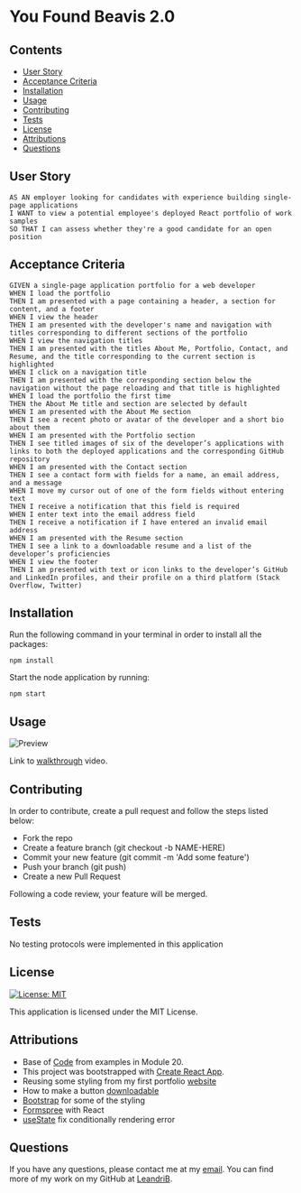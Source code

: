 # You Found Beavis 2.0

## Contents

  - [User Story](#user_story)
  - [Acceptance Criteria](#acceptance_criteria)
  - [Installation](#installation)
  - [Usage](#usage)
  - [Contributing](#contributing)
  - [Tests](#tests)
  - [License](#license)
  - [Attributions](#attributions)
  - [Questions](#questions)

## User Story

````
AS AN employer looking for candidates with experience building single-page applications
I WANT to view a potential employee's deployed React portfolio of work samples
SO THAT I can assess whether they're a good candidate for an open position
````

## Acceptance Criteria

````
GIVEN a single-page application portfolio for a web developer
WHEN I load the portfolio
THEN I am presented with a page containing a header, a section for content, and a footer
WHEN I view the header
THEN I am presented with the developer's name and navigation with titles corresponding to different sections of the portfolio
WHEN I view the navigation titles
THEN I am presented with the titles About Me, Portfolio, Contact, and Resume, and the title corresponding to the current section is highlighted
WHEN I click on a navigation title
THEN I am presented with the corresponding section below the navigation without the page reloading and that title is highlighted
WHEN I load the portfolio the first time
THEN the About Me title and section are selected by default
WHEN I am presented with the About Me section
THEN I see a recent photo or avatar of the developer and a short bio about them
WHEN I am presented with the Portfolio section
THEN I see titled images of six of the developer’s applications with links to both the deployed applications and the corresponding GitHub repository
WHEN I am presented with the Contact section
THEN I see a contact form with fields for a name, an email address, and a message
WHEN I move my cursor out of one of the form fields without entering text
THEN I receive a notification that this field is required
WHEN I enter text into the email address field
THEN I receive a notification if I have entered an invalid email address
WHEN I am presented with the Resume section
THEN I see a link to a downloadable resume and a list of the developer’s proficiencies
WHEN I view the footer
THEN I am presented with text or icon links to the developer’s GitHub and LinkedIn profiles, and their profile on a third platform (Stack Overflow, Twitter) 
````

## Installation

Run the following command in your terminal in order to install all the packages:

`npm install`

Start the node application by running: 

`npm start`

## Usage

![Preview](./images/preview.png)

Link to [walkthrough](https://youtu.be/TfOZdvb7oGc) video.

## Contributing

In order to contribute, create a pull request and follow the steps listed below:

- Fork the repo
- Create a feature branch (git checkout -b NAME-HERE)
- Commit your new feature (git commit -m 'Add some feature')
- Push your branch (git push)
- Create a new Pull Request

Following a code review, your feature will be merged.

## Tests

No testing protocols were implemented in this application

## License

[![License: MIT](https://img.shields.io/badge/License-MIT-yellow.svg)](https://opensource.org/licenses/MIT)

This application is licensed under the MIT License.

## Attributions

* Base of [Code](https://github.com/LeandriB/photo_port) from examples in Module 20.
* This project was bootstrapped with [Create React App](https://github.com/facebook/create-react-app).
* Reusing some styling from my first portfolio [website](https://github.com/LeandriB/personal_blog_website)
* How to make a button [downloadable](https://www.w3schools.com/tags/att_a_download.asp)
* [Bootstrap](https://getbootstrap.com/docs/4.0/components/navs/) for some of the styling
* [Formspree](https://help.formspree.io/hc/en-us/articles/360055613373-The-Formspree-React-library#:~:text=The%20useForm%20React%20hook%20is,form%20in%20the%20Formspree%20dashboard.) with React
* [useState](https://bobbyhadz.com/blog/react-hook-usestate-called-conditionally) fix conditionally rendering error

## Questions

If you have any questions, please contact me at my [email](mailto:leandrikuyk@gmail.com?subject=%20Lets%20Collaborate). You can find more of my work on my GitHub at [LeandriB](https://github.com/LeandriB). 